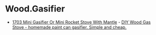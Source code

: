 # Wood.Gasifier
- [1703 Mini Gasifier Or Mini Rocket Stove With Mantle](https://youtu.be/j1MTlspYwxs) - [DIY Wood Gas Stove - homemade paint can gasifier. Simple and cheap.](https://youtu.be/g2jax0c6pY0)
